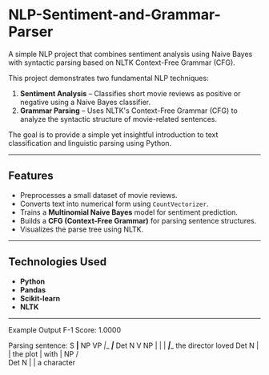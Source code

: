 # NLP-Sentiment-and-Grammar-Parser
A simple NLP project that combines sentiment analysis using Naive Bayes with syntactic parsing based on NLTK Context-Free Grammar (CFG).


This project demonstrates two fundamental NLP techniques:
1. **Sentiment Analysis** – Classifies short movie reviews as positive or negative using a Naive Bayes classifier.
2. **Grammar Parsing** – Uses NLTK's Context-Free Grammar (CFG) to analyze the syntactic structure of movie-related sentences.

The goal is to provide a simple yet insightful introduction to text classification and linguistic parsing using Python.

---

## Features
- Preprocesses a small dataset of movie reviews.
- Converts text into numerical form using `CountVectorizer`.
- Trains a **Multinomial Naive Bayes** model for sentiment prediction.
- Builds a **CFG (Context-Free Grammar)** for parsing sentence structures.
- Visualizes the parse tree using NLTK.

---

## Technologies Used
- **Python**
- **Pandas**
- **Scikit-learn**
- **NLTK**

---
Example Output 
F-1 Score: 1.0000

Parsing sentence:
          S
    ______|______
   NP             VP
 _|__          ___|___
Det   N       V       NP
 |    |       |     ___|____
the director loved  Det      N
                    |        |
                    the     plot
                            |
                           with
                             |
                           NP
                           / \
                         Det  N
                          |   |
                          a  character

